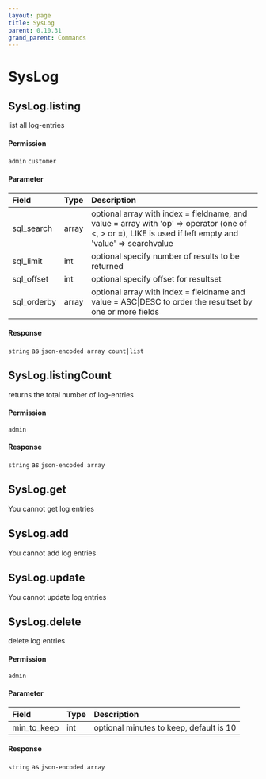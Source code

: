 ```yaml
---
layout: page
title: SysLog
parent: 0.10.31
grand_parent: Commands
---
```


# SysLog

## SysLog.listing

list all log-entries

#### Permission

`admin` `customer`

#### Parameter

| Field | Type | Description |
| :--- | :--- | :--- |
| sql_search | array | optional array with index = fieldname, and value = array with 'op' => operator (one of <, > or =), LIKE is used if left empty and 'value' => searchvalue |
| sql_limit | int | optional specify number of results to be returned |
| sql_offset | int | optional specify offset for resultset |
| sql_orderby | array | optional array with index = fieldname and value = ASC\|DESC to order the resultset by one or more fields |

#### Response

`string` as `json-encoded array count|list`

## SysLog.listingCount

returns the total number of log-entries

#### Permission

`admin`

#### Response

`string` as `json-encoded array`

## SysLog.get

You cannot get log entries

## SysLog.add

You cannot add log entries

## SysLog.update

You cannot update log entries

## SysLog.delete

delete log entries

#### Permission

`admin`

#### Parameter

| Field | Type | Description |
| :--- | :--- | :--- |
| min_to_keep | int | optional minutes to keep, default is 10 |

#### Response

`string` as `json-encoded array`